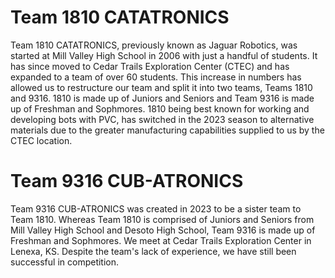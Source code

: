 # Team 1810 CATATRONICS

Team 1810 CATATRONICS, previously known as Jaguar Robotics, was started at Mill Valley High School in 2006 with just a handful of students. It has since moved to Cedar Trails Exploration Center (CTEC) and has expanded to a team of over 60 students. This increase in numbers has allowed us to restructure our team and split it into two teams, Teams 1810 and 9316. 1810 is made up of Juniors and Seniors and Team 9316 is made up of Freshman and Sophmores. 1810 being best known for working and developing bots with PVC, has switched in the 2023 season to alternative materials due to the greater manufacturing capabilities supplied to us by the CTEC location.

# Team 9316 CUB-ATRONICS

Team 9316 CUB-ATRONICS was created in 2023 to be a sister team to Team 1810. Whereas Team 1810 is comprised of Juniors and Seniors from Mill Valley High School and Desoto High School, Team 9316 is made up of Freshman and Sophmores. We meet at Cedar Trails Exploration Center in Lenexa, KS. Despite the team's lack of experience, we have still been successful in competition. 
